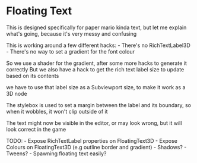 # Floating Text

This is designed specifically for paper mario kinda text, but let me explain what's going, because it's very messy and confusing

This is working around a few different hacks:
	- There's no RichTextLabel3D
	- There's no way to set a gradient for the font colour

So we use a shader for the gradient, after some more hacks to generate it correctly
But we also have a hack to get the rich text label size to update based on its contents

we have to use that label size as a Subviewport size, to make it work as a 3D node

The stylebox is used to set a margin between the label and its boundary, so when it wobbles, it won't clip outside of it

The text might now be visible in the editor, or may look wrong, but it will look correct in the game

TODO:
	- Expose RichTextLabel properties on FloatingText3D
	- Expose Colours on FloatingText3D (e.g outline border and gradient)
	- Shadows?
	- Tweens?
	- Spawning floating text easily?
